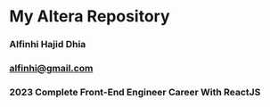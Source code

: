 # My Altera Repository

### Alfinhi Hajid Dhia
### alfinhi@gmail.com

### 2023 Complete Front-End Engineer Career With ReactJS